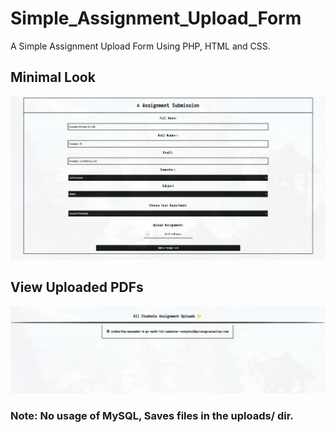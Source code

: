 # Simple_Assignment_Upload_Form
A Simple Assignment Upload Form Using PHP, HTML and CSS.
## Minimal Look
![preview](https://github.com/Sidmaz666/Simple_Assignment_Upload_Form/blob/main/preview.png?raw=true)

## View Uploaded PDFs
![preview](https://github.com/Sidmaz666/Simple_Assignment_Upload_Form/blob/main/view.png?raw=true)

### Note: No usage of MySQL, Saves files in the uploads/ dir.
